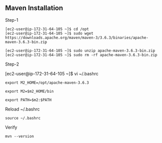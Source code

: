 Maven Installation
------------------

Step-1

    [ec2-user@ip-172-31-64-105 ~]$ cd /opt
    [ec2-user@ip-172-31-64-105 ~]$ sudo wget https://downloads.apache.org/maven/maven-3/3.6.3/binaries/apache-maven-3.6.3-bin.zip

    [ec2-user@ip-172-31-64-105 ~]$ sudo unzip apache-maven-3.6.3-bin.zip
    [ec2-user@ip-172-31-64-105 ~]$ sudo rm -rf apache-maven-3.6.3-bin.zip

Step-2

[ec2-user@ip-172-31-64-105 ~]$ vi ~/.bashrc

    export M2_HOME=/opt/apache-maven-3.6.3
    
    export M2=$m2_HOME/bin

    export PATH=$m2:$PATH

Reload ~/.bashrc

    source ~/.bashrc

Verify

    mvn --version
